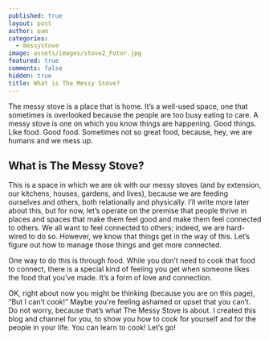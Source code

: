 ```yaml
---
published: true
layout: post
author: pam
categories:
  - messystove
image: assets/images/stove2_Fotor.jpg
featured: true
comments: false
hidden: true
title: What is The Messy Stove?
---
```

The messy stove is a place that is home.  It’s a well-used space, one that sometimes is overlooked because the people are too busy eating to care. A messy stove is one on which you know things are happening.  Good things.  Like food.  Good food.  Sometimes not so great food, because, hey, we are humans and we mess up.

## What is The Messy Stove?

This is a space in which we are ok with our messy stoves (and by extension, our kitchens, houses, gardens, and lives), because we are feeding ourselves and others, both relationally and physically.  I’ll write more later about this, but for now, let’s operate on the premise that people thrive in places and spaces that make them feel good and make them feel connected to others. We all want to feel connected to others; indeed, we are hard-wired to do so.  However, we know that things get in the way of this. Let’s figure out how to manage those things and get more connected.

One way to do this is through food.  While you don’t need to cook that food to connect, there is a special kind of feeling you get when someone likes the food that you’ve made.  It’s a form of love and connection.  

OK, right about now you might be thinking (because you are on this page), “But I can’t cook!” Maybe you're feeling ashamed or upset that you can’t. Do not worry, because that’s what The Messy Stove is about.  I created this blog and channel for you, to show you how to cook for yourself and for the people in your life. You can learn to cook!  Let’s go!
